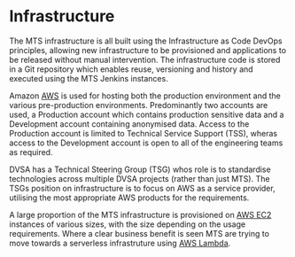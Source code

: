 # Infrastructure

The MTS infrastructure is all built using the Infrastructure as Code DevOps principles, allowing new infrastructure to be provisioned and applications to be released without manual intervention.  The infrastructure code is stored in a Git repository which enables reuse, versioning and history and executed using the MTS Jenkins instances.

Amazon [AWS](https://aws.amazon.com) is used for hosting both the production environment and the various pre-production environments.  Predominantly two accounts are used, a Production account which contains production sensitive data and a Development account containing anonymised data.  Access to the Production account is limited to Technical Service Support (TSS), wheras access to the Development account is open to all of the engineering teams as required.

DVSA has a Technical Steering Group (TSG) whos role is to standardise technologies across multiple DVSA projects (rather than just MTS).  The TSGs position on infrastructure is to focus on AWS as a service provider, utilising the most appropriate AWS products for the requirements.

A large proportion of the MTS infrastructure is provisioned on [AWS EC2](https://aws.amazon.com/ec2) instances of various sizes, with the size depending on the usage requirements.  Where a clear business benefit is seen MTS are trying to move towards a serverless infrastruture using [AWS Lambda](https://aws.amazon.com/lambda).